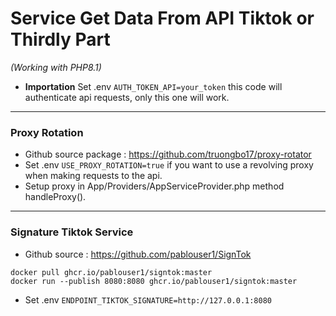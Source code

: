 # Service Get Data From API Tiktok or Thirdly Part

_(Working with PHP8.1)_

- **Importation** Set .env `AUTH_TOKEN_API=your_token` this code will authenticate api requests, only this one will work.

---------------
### Proxy Rotation

- Github source package : https://github.com/truongbo17/proxy-rotator
- Set .env `USE_PROXY_ROTATION=true` if you want to use a revolving proxy when making requests to the api.
- Setup proxy in App/Providers/AppServiceProvider.php method handleProxy().

----------------
### Signature Tiktok Service
- Github source : https://github.com/pablouser1/SignTok

```text
docker pull ghcr.io/pablouser1/signtok:master
docker run --publish 8080:8080 ghcr.io/pablouser1/signtok:master
```
- Set .env `ENDPOINT_TIKTOK_SIGNATURE=http://127.0.0.1:8080`
